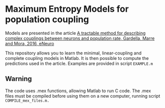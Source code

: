 # Maximum Entropy Models for population coupling
Models are presented in the article [A tractable method for describing complex couplings between neurons and population rate, Gardella, Marre and Mora, 2016, eNeuro](http://eneuro.org/content/3/4/ENEURO.0160-15.2016)

This repository allows you to learn the minimal, linear-coupling and complete coupling models in Matlab. It is then possible to compute the predictions used in the article. Examples are provided in script `EXAMPLE.m`

## Warning
The code uses .mex functions, allowing Matlab to run C code. The .mex files must be compiled before using them on a new computer, running script `COMPILE_mex_files.m.`
